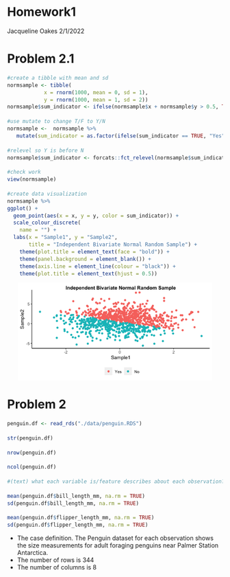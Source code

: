 Homework1
================
Jacqueline Oakes
2/1/2022

# Problem 2.1

``` r
#create a tibble with mean and sd
normsample <- tibble(
            x = rnorm(1000, mean = 0, sd = 1),
            y = rnorm(1000, mean = 1, sd = 2))
normsample$sum_indicator <- ifelse(normsample$x + normsample$y > 0.5, TRUE, FALSE)

#use mutate to change T/F to Y/N
normsample <-  normsample %>%
   mutate(sum_indicator = as.factor(ifelse(sum_indicator == TRUE, "Yes", "No")))

#relevel so Y is before N 
normsample$sum_indicator <- forcats::fct_relevel(normsample$sum_indicator, "Yes")

#check work
view(normsample)

#create data visualization
normsample %>%
ggplot() +
  geom_point(aes(x = x, y = y, color = sum_indicator)) +
  scale_colour_discrete(
    name = "") +
  labs(x = "Sample1", y = "Sample2",
       title = "Independent Bivariate Normal Random Sample") +
    theme(plot.title = element_text(face = "bold")) +
    theme(panel.background = element_blank()) +
    theme(axis.line = element_line(colour = "black")) +
    theme(plot.title = element_text(hjust = 0.5))
```

<img src="Oakes_hw1_files/figure-gfm/unnamed-chunk-1-1.png" width="90%" height="90%" style="display: block; margin: auto;" />

# Problem 2

``` r
penguin.df <- read_rds("./data/penguin.RDS")

str(penguin.df)

nrow(penguin.df)

ncol(penguin.df)

#(text) what each variable is/feature describes about each observation?

mean(penguin.df$bill_length_mm, na.rm = TRUE)
sd(penguin.df$bill_length_mm, na.rm = TRUE)

mean(penguin.df$flipper_length_mm, na.rm = TRUE)
sd(penguin.df$flipper_length_mm, na.rm = TRUE)
```

-   The case definition. The Penguin dataset for each observation shows
    the size measurements for adult foraging penguins near Palmer
    Station Antarctica.
-   The number of rows is 344
-   The number of columns is 8
